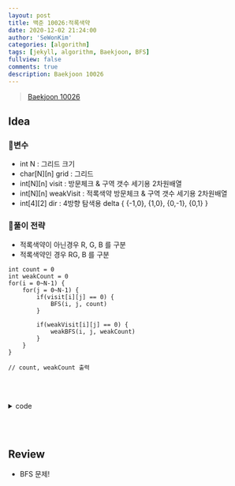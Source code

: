 ```yaml
---
layout: post
title: 백준 10026:적록색약
date: 2020-12-02 21:24:00
author: 'SeWonKim'
categories: [algorithm]
tags: [jekyll, algorithm, Baekjoon, BFS]
fullview: false
comments: true
description: Baekjoon 10026
---
```


> [Baekjoon 10026](https://www.acmicpc.net/problem/10026)

## Idea

### 🥚변수

- int N : 그리드 크기
- char[N][n] grid : 그리드
- int[N][n] visit : 방문체크 & 구역 갯수 세기용 2차원배열
- int[N][n] weakVisit : 적록색약 방문체크 & 구역 갯수 세기용 2차원배열
- int[4][2] dir : 4방향 탐색용 delta { {-1,0}, {1,0}, {0,-1}, {0,1} }

### 🍳풀이 전략

- 적록색약이 아닌경우 R, G, B 를 구분
- 적록색약인 경우 RG, B 를 구분

```
int count = 0
int weakCount = 0
for(i = 0~N-1) {
    for(j = 0~N-1) {
        if(visit[i][j] == 0) {
            BFS(i, j, count)
        }

        if(weakVisit[i][j] == 0) {
            weakBFS(i, j, weakCount)
        }
    }
}

// count, weakCount 출력
```

&nbsp;  
&nbsp;

<details>
<summary>code</summary>
<div markdown="1">

```java
import java.io.BufferedReader;
import java.io.InputStreamReader;

public class Main {

	static int N;
	static char[][] grid;
	static int[][] visit, weakVisit;
	static int[][] dir = { {-1,0}, {1,0}, {0, -1}, {0,1} };
	public static void main(String[] args) throws Exception {
		BufferedReader br = new BufferedReader(new InputStreamReader(System.in));
		N = Integer.parseInt(br.readLine());
		grid = new char[N][N];
		visit = new int[N][N];
		weakVisit = new int[N][N];
		for (int i = 0; i < N; i++) {
			grid[i] = br.readLine().toCharArray();
		}

		int count = 1;
		int weakCount = 1;

		for (int i = 0; i < N; i++) {
			for (int j = 0; j < N; j++) {
				if(visit[i][j] == 0) {
					BFS(i, j, count++, grid[i][j]);
				}

				if(weakVisit[i][j] == 0) {
					weakBFS(i, j, weakCount++, grid[i][j]);
				}
			}
		}

		System.out.println(--count + " " + --weakCount);
	}

	private static void weakBFS(int i, int j, int count, char color) {
		for (int k = 0; k < 4; k++) {
			int ni = i + dir[k][0];
			int nj = j + dir[k][1];

			if(ni >= 0 && ni < N && nj >=0 && nj < N && weakVisit[ni][nj] == 0) {
				if(color == 'B' && grid[ni][nj] == color) {
					weakVisit[ni][nj] = count;
					weakBFS(ni, nj, count, color);
				}
				else if((color == 'R' || color == 'G' ) && (grid[ni][nj] == 'R' || grid[ni][nj] == 'G')) {
					weakVisit[ni][nj] = count;
					weakBFS(ni, nj, count, color);
				}
			}
		}
	}

	private static void BFS(int i, int j, int count, char color) {
		for (int k = 0; k < 4; k++) {
			int ni = i + dir[k][0];
			int nj = j + dir[k][1];

			if(ni >= 0 && ni < N && nj >=0 && nj < N && visit[ni][nj] == 0 && grid[ni][nj] == color) {
				visit[ni][nj] = count;
				BFS(ni, nj, count, color);
			}
		}
	}

}

```

</div>
</details>

&nbsp;  
&nbsp;

## Review

- BFS 문제!

&nbsp;  
&nbsp;
